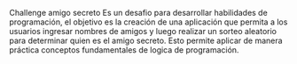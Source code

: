 Challenge amigo secreto
Es un desafio para desarrollar habilidades de programación, el objetivo es la creación de una aplicación que permita a los usuarios ingresar nombres de amigos y luego realizar un sorteo aleatorio para determinar quien es el amigo secreto. Esto permite aplicar de manera práctica conceptos fundamentales de logica de programación.
